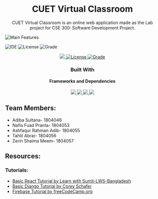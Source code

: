 <p align="center">
 <h1 align="center">CUET Virtual Classroom</h2>
 <p align="center">CUET Virtual Classroom is an online web application made as the Lab project for CSE 300: Software Development Project.</p>
</p>
<p align="center">
  
![Main Features](https://img.shields.io/badge/Main%20features-Complete-brightgreen)

![IDE](https://img.shields.io/badge/IDE-VIsual%20Studio%20Code-blueviolet)
![License](https://img.shields.io/badge/License-MIT-orange)
![Grade](https://img.shields.io/badge/Grade-A%2B-lightgrey)
</p>


  <p align="center">
    <a href="https://img.shields.io/badge/Status-Work%20In%20Progress-yellow">
      <img src="https://img.shields.io/badge/Status-Complete-green" />
    </a>
    <a href="https://img.shields.io/badge/license-MIT-orange.svg">
      <img alt="License" src="https://img.shields.io/badge/license-MIT-orange.svg" />
    </a>
    <a href="[https://img.shields.io/badge/license-MIT-orange.svg](https://img.shields.io/badge/Grade-A%2B-yellowgreen)">
      <img alt="Grade" src="https://img.shields.io/badge/Grade-A%2B-yellowgreen" />
    </a>
    <br />
  <h3 align="center">Built With</h3>
  <h4 align="center">Frameworks and Dependencies</h4>
  <p align="center">
  <a href="https://firebase.google.com/">
      <img src="https://img.shields.io/badge/Database-Firebase-yellowgreen?style=for-the-badge&logo=postgresql&logoColor=white"/>
    </a>
    <a href="https://reactjs.org/">
      <img src="https://img.shields.io/badge/-React-blue?style=for-the-badge&logo=react&logoColor=white"/>
    </a>
    <a href="https://img.shields.io/badge/react-%2320232a.svg?style=for-the-badge&logo=react&logoColor=%2361DAFB">
      <img src="https://img.shields.io/badge/react-%2320232a.svg?style=for-the-badge&logo=react&logoColor=%2361DAFB"/>
    </a>
    <a href="https://img.shields.io/badge/node.js-6DA55F?style=for-the-badge&logo=node.js&logoColor=white">
      <img src="https://img.shields.io/badge/node.js-6DA55F?style=for-the-badge&logo=node.js&logoColor=white"/>
    </a>
    </p>

## Team Members:
* Adiba Sultana- 1804046
* Nafis Fuad Pranta- 1804053
* Ashfaqur Rahman Adib- 1804055
* Tahlil Abrar- 1804056
* Zerin Shaima Meem- 1804057

## Resources:
### Tutorials:
* [Basic React Tutorial by Learn with Sumit-LWS-Bangladesh](https://www.youtube.com/watch?v=5Xy-t8k_M4A&list=PLHiZ4m8vCp9M6HVQv7a36cp8LKzyHIePr)
* [Basic Django Tutorial by Corey Schafer](https://www.youtube.com/playlist?list=PL-osiE80TeTtoQCKZ03TU5fNfx2UY6U4p)
* [Firebase Tutorial by freeCodeCamp.org](https://www.youtube.com/watch?v=fgdpvwEWJ9M)


